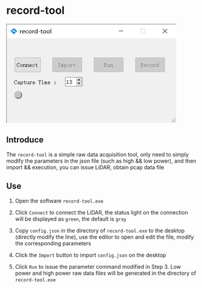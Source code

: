 # record-tool

![](./logo.png)

## Introduce

The `record-tool` is a simple raw data acquisition tool, only need to simply modify the parameters in the json file (such as high  && low power), and then import && execution, you can issue LiDAR, obtain pcap data file

## Use

1. Open the software `record-tool.exe`

2. Click `Connect` to connect the LiDAR, the status light on the connection will be displayed as `green`, the default is `gray`

3. Copy `config.json` in the directory of `record-tool.exe` to the desktop (directly modify the line), use the editor to open and edit the file, modify the corresponding parameters

4. Click the `Import` button to import `config.json` on the desktop

5. Click `Run` to issue the parameter command modified in Step 3. Low power and high power raw data files will be generated in the directory of `record-tool.exe`

